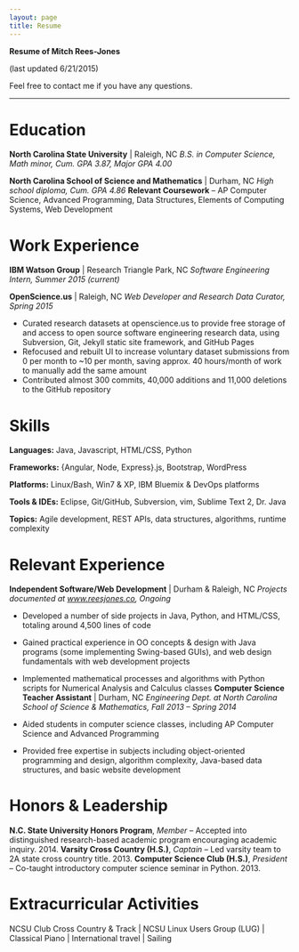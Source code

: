 ```yaml
---
layout: page
title: Resume
---
```


**Resume of Mitch Rees-Jones**

(last updated 6/21/2015)

Feel free to contact me if you have any questions.

<hr>

# Education

**North Carolina State University** | Raleigh, NC
*B.S. in Computer Science, Math minor, Cum. GPA 3.87, Major GPA 4.00*

**North Carolina School of Science and Mathematics**  |  Durham, NC
*High school diploma, Cum. GPA 4.86*
**Relevant Coursework** – AP Computer Science, Advanced Programming, Data Structures, Elements of Computing Systems, Web Development

# Work Experience

**IBM Watson Group**  |  Research Triangle Park, NC
*Software Engineering Intern, Summer 2015 (current)*

**OpenScience.us**  |  Raleigh, NC
*Web Developer and Research Data Curator, Spring 2015*

 * Curated research datasets at openscience.us to provide free storage of and access to open source software engineering research data, using Subversion, Git, Jekyll static site framework, and GitHub Pages
 * Refocused and rebuilt UI to increase voluntary dataset submissions from 0 per month to ~10 per month, saving approx. 40 hours/month of work to manually add the same amount
 * Contributed almost 300 commits, 40,000 additions and 11,000 deletions to the GitHub repository

# Skills

**Languages:**   Java, Javascript, HTML/CSS, Python

**Frameworks:**   {Angular, Node, Express}.js, Bootstrap, WordPress

**Platforms:**   Linux/Bash, Win7 & XP, IBM Bluemix & DevOps platforms

**Tools & IDEs:**   Eclipse, Git/GitHub, Subversion, vim, Sublime Text 2, Dr. Java

**Topics:**   Agile development, REST APIs, data structures, algorithms, runtime complexity

# Relevant Experience

**Independent Software/Web Development**  | Durham & Raleigh, NC
*Projects documented at www.reesjones.co, Ongoing*

 * Developed a number of side projects in Java, Python, and HTML/CSS, totaling around 4,500 lines of code
 * Gained practical experience in OO concepts & design with Java programs (some implementing Swing-based GUIs), and web design fundamentals with web development projects
 * Implemented mathematical processes and algorithms with Python scripts for Numerical Analysis and Calculus classes
**Computer Science Teacher Assistant**  |  Durham, NC
*Engineering Dept. at North Carolina School of Science & Mathematics, Fall 2013 – Spring 2014*

 * Aided students in computer science classes, including AP Computer Science and Advanced Programming
 * Provided free expertise in subjects including object-oriented programming and design, algorithm complexity, Java-based data structures, and basic website development

# Honors & Leadership

**N.C. State University Honors Program**, *Member* – Accepted into distinguished research-based academic program encouraging academic inquiry. 2014.
**Varsity Cross Country (H.S.)**, *Captain* – Led varsity team to 2A state cross country title. 2013.
**Computer Science Club (H.S.)**, *President* – Co-taught introductory computer science seminar in Python. 2013.

# Extracurricular Activities

NCSU Club Cross Country & Track  |  NCSU Linux Users Group (LUG)  |  Classical Piano  |  International travel  |  Sailing
